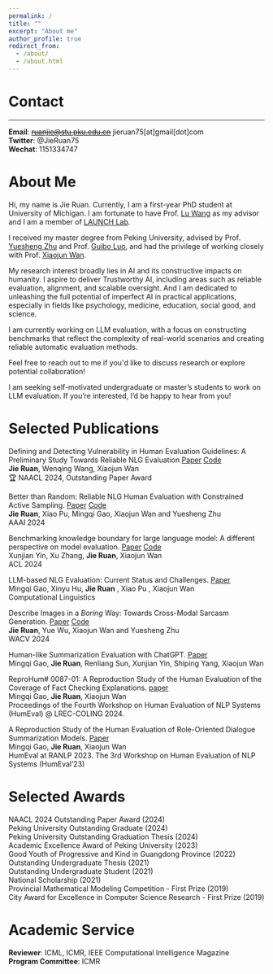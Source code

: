 ```yaml
---
permalink: /
title: ""
excerpt: "About me"
author_profile: true
redirect_from: 
  - /about/
  - /about.html
---
```


# Contact
-------
**Email**: ~~ruanjie@stu.pku.edu.cn~~ jieruan75[at]gmail[dot]com  
**Twitter**: @JieRuan75  
**Wechat**: 1151334747  

# About Me

Hi, my name is Jie Ruan. Currently, I am a first-year PhD student at University of Michigan. I am fortunate to have Prof. [Lu Wang](https://web.eecs.umich.edu/~wangluxy/) as my advisor and I am a member of [LAUNCH Lab](https://launch.eecs.umich.edu/). 

<!-- I received my master degree at Peking University, advised by Prof. Yuesheng Zhu, Prof Xiaojun Wan and Prof. Guibo Luo.-->

I received my master degree from Peking University, advised by Prof. [Yuesheng Zhu](https://scholar.google.com/citations?user=HBp_nuAAAAAJ&hl=zh-CN) and Prof. [Guibo Luo](https://scholar.google.com/citations?user=kUIPmL4AAAAJ&hl=zh-CN&oi=ao), and had the privilege of working closely with Prof. [Xiaojun Wan](https://scholar.google.com/citations?user=lTTeBdkAAAAJ&hl=zh-CN&oi=ao).

My research interest broadly lies in AI and its constructive impacts on humanity. I aspire to deliver Trustworthy AI, including areas such as reliable evaluation, alignment, and scalable oversight. And I am dedicated to unleashing the full potential of imperfect AI in practical applications, especially in fields like psychology, medicine, education, social good, and science.

I am currently working on LLM evaluation, with a focus on constructing benchmarks that reflect the complexity of real-world scenarios and creating reliable automatic evaluation methods.

Feel free to reach out to me if you'd like to discuss research or explore potential collaboration!  

I am seeking self-motivated undergraduate or master’s students to work on LLM evaluation. If you’re interested, I’d be happy to hear from you!

<!-- 

I am currently pursuing a master's degree at Peking University, focusing on natural language generation and evaluation. 

My research interest broadly lies in Artificial Intelligence (AI) and its constructive impacts on humanity. I aspire to deliver Trustworthy and Human-centered AI, including areas such as reliable evaluation, human-AI collaboration, and AI safety. And I am dedicated to unleashing the full potential of imperfect AI in practical applications, emphasizing effective collaboration between humans and AI, especially in fields like medicine, social good, and science.


If you are interested in collaboration, please reach out! I'm more than happy to chat about opportunities here!
-->
# Selected Publications
Defining and Detecting Vulnerability in Human Evaluation Guidelines: A Preliminary Study Towards Reliable NLG Evaluation [Paper](https://arxiv.org/pdf/2406.07935) [Code](https://github.com/EnablerRx/GuidelineVulnDetect)  
**Jie Ruan**, Wenqing Wang, Xiaojun Wan   
🏆 NAACL 2024, Outstanding Paper Award  


Better than Random: Reliable NLG Human Evaluation with Constrained Active Sampling. [Paper](https://arxiv.org/pdf/2406.07967v1) [Code](https://github.com/EnablerRx/CASF)  
**Jie Ruan**, Xiao Pu, Mingqi Gao, Xiaojun Wan and Yuesheng Zhu   
AAAI 2024  


Benchmarking knowledge boundary for large language model: A different perspective on model evaluation. [Paper](https://arxiv.org/pdf/2402.11493) [Code](https://github.com/pkulcwmzx/knowledge_boundary)  
Xunjian Yin, Xu Zhang, **Jie Ruan**, Xiaojun Wan    
ACL 2024  

LLM-based NLG Evaluation: Current Status and Challenges. [Paper](https://arxiv.org/pdf/2402.01383)    
Mingqi Gao, Xinyu Hu, **Jie Ruan** , Xiao Pu , Xiaojun Wan    
Computational Linguistics

Describe Images in a *Boring* Way: Towards Cross-Modal Sarcasm Generation. [Paper](https://openaccess.thecvf.com/content/WACV2024/papers/Ruan_Describe_Images_in_a_Boring_Way_Towards_Cross-Modal_Sarcasm_Generation_WACV_2024_paper.pdf) [Code](https://github.com/EnablerRx/CMSG-EGRM)  
**Jie Ruan**, Yue Wu, Xiaojun Wan and Yuesheng Zhu   
WACV 2024  

Human-like Summarization Evaluation with ChatGPT. [Paper](https://arxiv.org/pdf/2304.02554)     
Mingqi Gao, **Jie Ruan**, Renliang Sun, Xunjian Yin, Shiping Yang, Xiaojun Wan    

ReproHum\# 0087-01: A Reproduction Study of the Human Evaluation of the Coverage of Fact Checking Explanations. [paper](https://aclanthology.org/2024.humeval-1.25.pdf)   
Mingqi Gao, **Jie Ruan**, Xiaojun Wan  
Proceedings of the Fourth Workshop on Human Evaluation of NLP Systems (HumEval) @ LREC-COLING 2024.

A Reproduction Study of the Human Evaluation of Role-Oriented Dialogue Summarization Models. [Paper](https://humeval.github.io/papers/1_Paper.pdf)   
Mingqi Gao, **Jie Ruan**, Xiaojun Wan   
HumEval at RANLP 2023. The 3rd Workshop on Human Evaluation of NLP Systems (HumEval’23)



# Selected Awards
NAACL 2024 Outstanding Paper Award (2024)  
Peking University Outstanding Graduate (2024)  
Peking University Outstanding Graduation Thesis (2024)  
Academic Excellence Award of Peking University (2023)  
Good Youth of Progressive and Kind in Guangdong Province (2022)  
Outstanding Undergraduate Thesis (2021)  
Outstanding Undergraduate Student (2021)  
National Scholarship (2021)  
Provincial Mathematical Modeling Competition - First Prize (2019)  
City Award for Excellence in Computer Science Research - First Prize (2019)  

# Academic Service
**Reviewer**: ICML, ICMR, IEEE Computational Intelligence Magazine  
**Program Committee**: ICMR 


<!-- 

Talks
- **Towards Reliable NLG Evaluation**
University of Michigan, 2024

- **Reliable NLG Human Evaluation with Constrained Active Sampling**    
Saarland University, 2023    
Southern University of Science and Technologyy, 2023

-->

